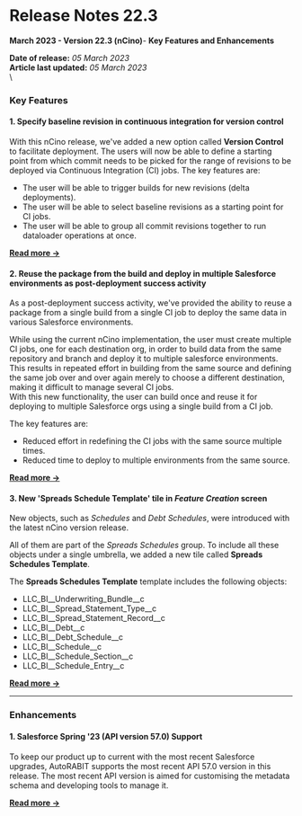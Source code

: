 # Release Notes 22.3

**March 2023 - Version 22.3 (nCino)**- **Key Features and Enhancements**

**Date of release:** _05 March 2023_\
**Article last updated:** _05 March 2023_\
\


### Key Features <a href="#key-features" id="key-features"></a>

#### 1. Specify baseline revision in continuous integration for version control <a href="#1-specify-baseline-revision-in-continuous-integration-for-version-control" id="1-specify-baseline-revision-in-continuous-integration-for-version-control"></a>

With this nCino release, we've added a new option called **Version Control** to facilitate deployment. The users will now be able to define a starting point from which commit needs to be picked for the range of revisions to be deployed via Continuous Integration (CI) jobs. The key features are:

* The user will be able to trigger builds for new revisions (delta deployments).
* The user will be able to select baseline revisions as a starting point for CI jobs.
* The user will be able to group all commit revisions together to run dataloader operations at once.

[**Read more →**](../../../product-guides/arm/running-a-ci-job.md)

#### 2. Reuse the package from the build and deploy in multiple Salesforce environments as post-deployment success activity <a href="#2-reuse-the-package-from-the-build-and-deploy-in-multiple-salesforce-environments-as-postdeployment" id="2-reuse-the-package-from-the-build-and-deploy-in-multiple-salesforce-environments-as-postdeployment"></a>

As a post-deployment success activity, we've provided the ability to reuse a package from a single build from a single CI job to deploy the same data in various Salesforce environments.

While using the current nCino implementation, the user must create multiple CI jobs, one for each destination org, in order to build data from the same repository and branch and deploy it to multiple salesforce environments. This results in repeated effort in building from the same source and defining the same job over and over again merely to choose a different destination, making it difficult to manage several CI jobs.\
With this new functionality, the user can build once and reuse it for deploying to multiple Salesforce orgs using a single build from a CI job.

The key features are:

* Reduced effort in redefining the CI jobs with the same source multiple times.
* Reduced time to deploy to multiple environments from the same source.

[**Read more →**](../../../product-guides/arm/running-a-ci-job.md)

#### 3. New 'Spreads Schedule Template' tile in _Feature Creation_ screen <a href="#3-new-spreads-schedule-template-tile-in-feature-creation-screen" id="3-new-spreads-schedule-template-tile-in-feature-creation-screen"></a>

New objects, such as _Schedules_ and _Debt Schedules_, were introduced with the latest nCino version release.

All of them are part of the _Spreads Schedules_ group. To include all these objects under a single umbrella, we added a new tile called **Spreads Schedules Template**.

The **Spreads Schedules Template** template includes the following objects:

* LLC\_BI\_\_Underwriting\_Bundle\_\_c
* LLC\_BI\_\_Spread\_Statement\_Type\_\_c
* LLC\_BI\_\_Spread\_Statement\_Record\_\_c
* LLC\_BI\_\_Debt\_\_c
* LLC\_BI\_\_Debt\_Schedule\_\_c
* LLC\_BI\_\_Schedule\_\_c
* LLC\_BI\_\_Schedule\_Section\_\_c
* LLC\_BI\_\_Schedule\_Entry\_\_c

[**Read more →**](../../../product-guides/arm/arm-features/ncino/feature-migration/create-a-feature-migration-template.md)

***

### Enhancements <a href="#enhancements" id="enhancements"></a>

#### 1. Salesforce Spring '23 (API version 57.0) Support <a href="#1-salesforce-spring-23-api-version-570-support" id="1-salesforce-spring-23-api-version-570-support"></a>

To keep our product up to current with the most recent Salesforce upgrades, AutoRABIT supports the most recent API 57.0 version in this release. The most recent API version is aimed for customising the metadata schema and developing tools to manage it.

[**Read more →**](../../../product-guides/arm/arm-administration/user-management/salesforce-api-version.md)
